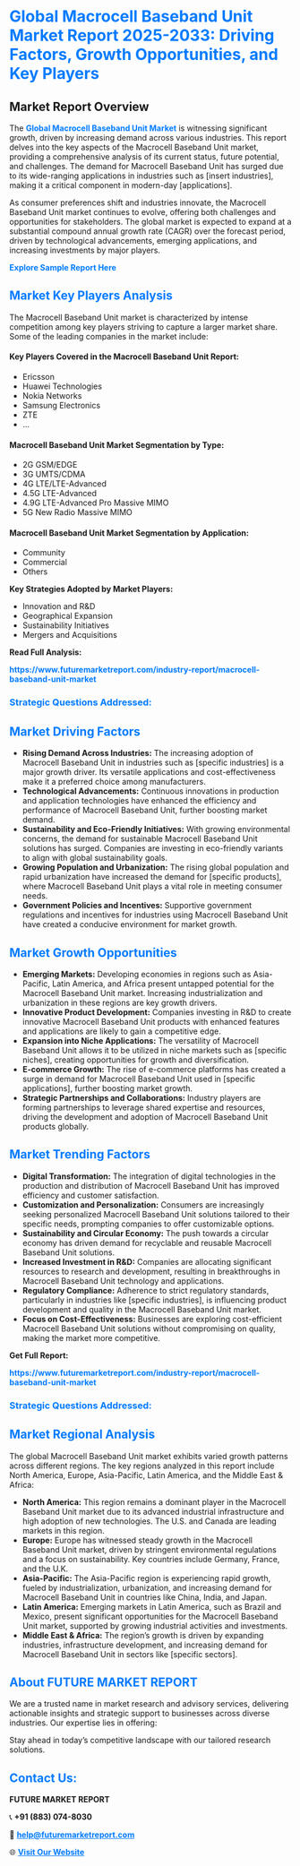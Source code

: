 <h1 style="color: #007BFF;">Global Macrocell Baseband Unit Market Report 2025-2033: Driving Factors, Growth Opportunities, and Key Players</h1>

<section id="overview">
<h2>Market Report Overview</h2>
<p>The <a href="https://www.futuremarketreport.com/industry-report/macrocell-baseband-unit-market" style="color: #007BFF; text-decoration: none;"><strong>Global Macrocell Baseband Unit Market</strong></a> is witnessing significant growth, driven by increasing demand across various industries. This report delves into the key aspects of the Macrocell Baseband Unit market, providing a comprehensive analysis of its current status, future potential, and challenges. The demand for Macrocell Baseband Unit has surged due to its wide-ranging applications in industries such as [insert industries], making it a critical component in modern-day [applications].</p>
<p>As consumer preferences shift and industries innovate, the Macrocell Baseband Unit market continues to evolve, offering both challenges and opportunities for stakeholders. The global market is expected to expand at a substantial compound annual growth rate (CAGR) over the forecast period, driven by technological advancements, emerging applications, and increasing investments by major players.</p>
</section>

<section id="overview">
<p><a href="https://www.futuremarketreport.com/request-sample/reportId=108618" style="color: #007BFF; text-decoration: none;"><strong>Explore Sample Report Here</strong></a></p>
</section>

<section id="key-players">
<h2 style="color: #007BFF;">Market Key Players Analysis</h2>
<p>The Macrocell Baseband Unit market is characterized by intense competition among key players striving to capture a larger market share. Some of the leading companies in the market include:</p>
<h4>Key Players Covered in the Macrocell Baseband Unit Report:</h4>
<ul><li>Ericsson</li><li>Huawei Technologies</li><li>Nokia Networks</li><li>Samsung Electronics</li><li>ZTE</li><li>...</li></ul>
<h4>Macrocell Baseband Unit Market Segmentation by Type:</h4>
<ul><li>2G GSM/EDGE</li><li>3G UMTS/CDMA</li><li>4G LTE/LTE-Advanced</li><li>4.5G LTE-Advanced</li><li>4.9G LTE-Advanced Pro Massive MIMO</li><li>5G New Radio Massive MIMO</li></ul>

<h4>Macrocell Baseband Unit Market Segmentation by Application:</h4>
<ul><li>Community</li><li>Commercial</li><li>Others</li></ul>
<p><strong>Key Strategies Adopted by Market Players:</strong></p>
<ul>
<li>Innovation and R&D</li>
<li>Geographical Expansion</li>
<li>Sustainability Initiatives</li>
<li>Mergers and Acquisitions</li>
</ul>
</section>

<section>
<p><strong>Read Full Analysis: </strong></p><a href="https://www.futuremarketreport.com/industry-report/macrocell-baseband-unit-market" style="color: #007BFF; text-decoration: none;"><strong>https://www.futuremarketreport.com/industry-report/macrocell-baseband-unit-market</strong></a>
<h3 style="color: #007BFF;">Strategic Questions Addressed:</h3>
</section>

<section id="driving-factors">
<h2 style="color: #007BFF;">Market Driving Factors</h2>
<ul>
<li><strong>Rising Demand Across Industries:</strong> The increasing adoption of Macrocell Baseband Unit in industries such as [specific industries] is a major growth driver. Its versatile applications and cost-effectiveness make it a preferred choice among manufacturers.</li>
<li><strong>Technological Advancements:</strong> Continuous innovations in production and application technologies have enhanced the efficiency and performance of Macrocell Baseband Unit, further boosting market demand.</li>
<li><strong>Sustainability and Eco-Friendly Initiatives:</strong> With growing environmental concerns, the demand for sustainable Macrocell Baseband Unit solutions has surged. Companies are investing in eco-friendly variants to align with global sustainability goals.</li>
<li><strong>Growing Population and Urbanization:</strong> The rising global population and rapid urbanization have increased the demand for [specific products], where Macrocell Baseband Unit plays a vital role in meeting consumer needs.</li>
<li><strong>Government Policies and Incentives:</strong> Supportive government regulations and incentives for industries using Macrocell Baseband Unit have created a conducive environment for market growth.</li>
</ul>
</section>

<section id="growth-opportunities">
<h2 style="color: #007BFF;">Market Growth Opportunities</h2>
<ul>
<li><strong>Emerging Markets:</strong> Developing economies in regions such as Asia-Pacific, Latin America, and Africa present untapped potential for the Macrocell Baseband Unit market. Increasing industrialization and urbanization in these regions are key growth drivers.</li>
<li><strong>Innovative Product Development:</strong> Companies investing in R&D to create innovative Macrocell Baseband Unit products with enhanced features and applications are likely to gain a competitive edge.</li>
<li><strong>Expansion into Niche Applications:</strong> The versatility of Macrocell Baseband Unit allows it to be utilized in niche markets such as [specific niches], creating opportunities for growth and diversification.</li>
<li><strong>E-commerce Growth:</strong> The rise of e-commerce platforms has created a surge in demand for Macrocell Baseband Unit used in [specific applications], further boosting market growth.</li>
<li><strong>Strategic Partnerships and Collaborations:</strong> Industry players are forming partnerships to leverage shared expertise and resources, driving the development and adoption of Macrocell Baseband Unit products globally.</li>
</ul>
</section>

<section id="trending-factors">
<h2 style="color: #007BFF;">Market Trending Factors</h2>
<ul>
<li><strong>Digital Transformation:</strong> The integration of digital technologies in the production and distribution of Macrocell Baseband Unit has improved efficiency and customer satisfaction.</li>
<li><strong>Customization and Personalization:</strong> Consumers are increasingly seeking personalized Macrocell Baseband Unit solutions tailored to their specific needs, prompting companies to offer customizable options.</li>
<li><strong>Sustainability and Circular Economy:</strong> The push towards a circular economy has driven demand for recyclable and reusable Macrocell Baseband Unit solutions.</li>
<li><strong>Increased Investment in R&D:</strong> Companies are allocating significant resources to research and development, resulting in breakthroughs in Macrocell Baseband Unit technology and applications.</li>
<li><strong>Regulatory Compliance:</strong> Adherence to strict regulatory standards, particularly in industries like [specific industries], is influencing product development and quality in the Macrocell Baseband Unit market.</li>
<li><strong>Focus on Cost-Effectiveness:</strong> Businesses are exploring cost-efficient Macrocell Baseband Unit solutions without compromising on quality, making the market more competitive.</li>
</ul>
</section>

<section>
<p><strong>Get Full Report: </strong></p><a href="https://www.futuremarketreport.com/industry-report/macrocell-baseband-unit-market" style="color: #007BFF; text-decoration: none;"><strong>https://www.futuremarketreport.com/industry-report/macrocell-baseband-unit-market</strong></a>
<h3 style="color: #007BFF;">Strategic Questions Addressed:</h3>
</section>


<section id="regional-analysis">
<h2 style="color: #007BFF;">Market Regional Analysis</h2>
<p>The global Macrocell Baseband Unit market exhibits varied growth patterns across different regions. The key regions analyzed in this report include North America, Europe, Asia-Pacific, Latin America, and the Middle East & Africa:</p>
<ul>
<li><strong>North America:</strong> This region remains a dominant player in the Macrocell Baseband Unit market due to its advanced industrial infrastructure and high adoption of new technologies. The U.S. and Canada are leading markets in this region.</li>
<li><strong>Europe:</strong> Europe has witnessed steady growth in the Macrocell Baseband Unit market, driven by stringent environmental regulations and a focus on sustainability. Key countries include Germany, France, and the U.K.</li>
<li><strong>Asia-Pacific:</strong> The Asia-Pacific region is experiencing rapid growth, fueled by industrialization, urbanization, and increasing demand for Macrocell Baseband Unit in countries like China, India, and Japan.</li>
<li><strong>Latin America:</strong> Emerging markets in Latin America, such as Brazil and Mexico, present significant opportunities for the Macrocell Baseband Unit market, supported by growing industrial activities and investments.</li>
<li><strong>Middle East & Africa:</strong> The region’s growth is driven by expanding industries, infrastructure development, and increasing demand for Macrocell Baseband Unit in sectors like [specific sectors].</li>
</ul>
</section>

<footer>
<h2 style="color: #007BFF;">About FUTURE MARKET REPORT</h2>
<p>We are a trusted name in market research and advisory services, delivering actionable insights and strategic support to businesses across diverse industries. Our expertise lies in offering:</p>

<p>Stay ahead in today’s competitive landscape with our tailored research solutions.</p>

<h2 style="color: #007BFF;">Contact Us:</h2>
<p><strong>FUTURE MARKET REPORT</strong></p>
<p>📞 <strong>+91 (883) 074-8030</strong></p>
<p>📧 <strong><a href="mailto:help@futuremarketreport.com" style="color: #007BFF;">help@futuremarketreport.com</a></strong></p>
<p>🌐 <strong><a href="https://www.futuremarketreport.com/" style="color: #007BFF;">Visit Our Website</a></strong></p>
</footer>